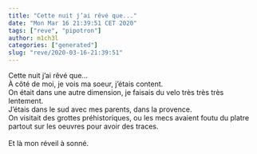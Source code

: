 ```yaml
---
title: "Cette nuit j’ai rêvé que..."
date: "Mon Mar 16 21:39:51 CET 2020"
tags: ["reve", "pipotron"]
author: m1ch3l
categories: ["generated"]
slug: "reve/2020-03-16-21:39:51"
---
```


Cette nuit j’ai rêvé que...<br>
À côté de moi, je vois ma soeur, j’étais content.<br>
On était dans une autre dimension, je faisais du velo très très très lentement.<br>
J’étais dans le sud avec mes parents, dans la provence.<br>
On visitait des grottes préhistoriques, ou les mecs avaient foutu du platre partout sur les oeuvres pour avoir des traces.<br>
<br>
Et là mon réveil à sonné.<br>
<br>

